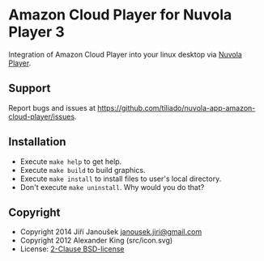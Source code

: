 Amazon Cloud Player for Nuvola Player 3
=======================================

Integration of Amazon Cloud Player into your linux desktop via
[Nuvola Player](https://github.com/tiliado/nuvolaplayer).
 
Support
-------

Report bugs and issues at <https://github.com/tiliado/nuvola-app-amazon-cloud-player/issues>.

Installation
------------

  * Execute ``make help`` to get help.
  * Execute ``make build`` to build graphics.
  * Execute ``make install`` to install files to user's local directory.
  * Don't execute ``make uninstall``. Why would you do that?

Copyright
---------

  - Copyright 2014 Jiří Janoušek <janousek.jiri@gmail.com>
  - Copyright 2012 Alexander King (src/icon.svg)
  - License: [2-Clause BSD-license](./LICENSE)
